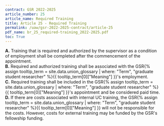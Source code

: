 ```yaml
---
contract: GSR 2022-2025
article_number: 25
article_name: Required Training
title: Article 25 - Required Training
permalink: /uaw/gsr-2022-2025-contract/article-25
pdf_name: br_25_required-training_2022-2025.pdf
toc: True
---
```



<div class="lvl1"><b>A.</b> Training that is required and authorized by the supervisor as a condition of employment shall be completed after the commencement of the appointment.</div>
<div class="lvl1"><b>B.</b> Required and authorized training shall be associated with the <span class="tooltip">GSR<span class="tooltip-text">{% assign tooltip_term = site.data.union_glossary | where: "Term", "graduate student researcher" %}{{ tooltip_term[0]["Meaning"] }}</span></span>'s employment.</div>
<div class="lvl1"><b>C.</b> Required training shall be included in the <span class="tooltip">GSR<span class="tooltip-text">{% assign tooltip_term = site.data.union_glossary | where: "Term", "graduate student researcher" %}{{ tooltip_term[0]["Meaning"] }}</span></span>'s appointment and be considered paid time.</div>
<div class="lvl1"><b>D.</b> If there are costs associated with internal UC training, the <span class="tooltip">GSR<span class="tooltip-text">{% assign tooltip_term = site.data.union_glossary | where: "Term", "graduate student researcher" %}{{ tooltip_term[0]["Meaning"] }}</span></span> will not be responsible for the costs. However, costs for external training may be funded by the GSR's fellowship funding.</div>

